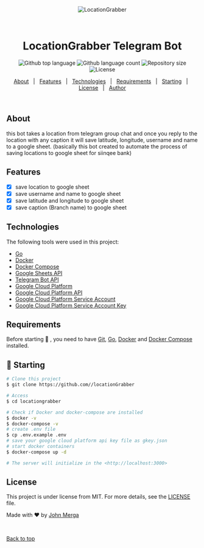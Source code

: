 <div align="center" id="top"> 
  <img src="./.github/app.gif" alt="LocationGrabber" />

&#xa0;

  <!-- <a href="https://locationgrabber.netlify.app">Demo</a> -->
</div>

<h1 align="center">LocationGrabber Telegram Bot</h1>

<p align="center">
  <img alt="Github top language" src="https://img.shields.io/github/languages/top/johnmerga/locationgrabber?color=56BEB8">

  <img alt="Github language count" src="https://img.shields.io/github/languages/count/johnmerga/locationgrabber?color=56BEB8">

  <img alt="Repository size" src="https://img.shields.io/github/repo-size/johnmerga/locationgrabber?color=56BEB8">

  <img alt="License" src="https://img.shields.io/github/license/johnmerga/locationgrabber?color=56BEB8">

  <!-- <img alt="Github issues" src="https://img.shields.io/github/issues/johnmerga/locationgrabber?color=56BEB8" /> -->

  <!-- <img alt="Github forks" src="https://img.shields.io/github/forks/johnmerga/locationgrabber?color=56BEB8" /> -->

  <!-- <img alt="Github stars" src="https://img.shields.io/github/stars/johnmerga/locationgrabber?color=56BEB8" /> -->
</p>

<!-- Status -->

<!-- <h4 align="center">
	🚧  LocationGrabber 🚀 Under construction...  🚧
</h4>

<hr> -->

<p align="center">
  <a href="#dart-about">About</a> &#xa0; | &#xa0; 
  <a href="#sparkles-features">Features</a> &#xa0; | &#xa0;
  <a href="#rocket-technologies">Technologies</a> &#xa0; | &#xa0;
  <a href="#white_check_mark-requirements">Requirements</a> &#xa0; | &#xa0;
  <a href="#checkered_flag-starting">Starting</a> &#xa0; | &#xa0;
  <a href="#memo-license">License</a> &#xa0; | &#xa0;
  <a href="https://github.com/johnmerga" target="_blank">Author</a>
</p>

<br>

## About

this bot takes a location from telegram group chat and once you reply to the location with any caption it will save latitude, longitude, username and name to a google sheet.
(basically this bot created to automate the process of saving locations to google sheet for siinqee bank)

## Features

- [x] save location to google sheet
- [x] save username and name to google sheet
- [x] save latitude and longitude to google sheet
- [x] save caption (Branch name) to google sheet

## Technologies

The following tools were used in this project:

- [Go](https://golang.org/)
- [Docker](https://www.docker.com/)
- [Docker Compose](https://docs.docker.com/compose/)
- [Google Sheets API](https://developers.google.com/sheets/api)
- [Telegram Bot API](https://core.telegram.org/bots/api)
- [Google Cloud Platform](https://cloud.google.com/)
- [Google Cloud Platform API](https://cloud.google.com/apis)
- [Google Cloud Platform Service Account](https://cloud.google.com/iam/docs/creating-managing-service-accounts)
- [Google Cloud Platform Service Account Key](https://cloud.google.com/iam/docs/creating-managing-service-account-keys)

## Requirements

Before starting 🏁 , you need to have [Git](https://git-scm.com), [Go](https://golang.org/), [Docker](https://www.docker.com/) and [Docker Compose](https://docs.docker.com/compose/) installed.

## 🏁 Starting

```bash
# Clone this project
$ git clone https://github.com//locationGrabber

# Access
$ cd locationgrabber

# Check if Docker and docker-compose are installed
$ docker -v
$ docker-compose -v
# create .env file
$ cp .env.example .env
# save your google cloud platform api key file as gkey.json
# start docker containers
$ docker-compose up -d

# The server will initialize in the <http://localhost:3000>
```

## License

This project is under license from MIT. For more details, see the [LICENSE](LICENSE.md) file.

Made with :heart: by <a href="https://github.com/johnmerga" target="_blank">John Merga</a>

&#xa0;

<a href="#top">Back to top</a>
